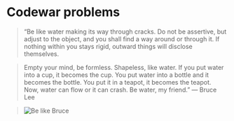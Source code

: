 # Codewar problems

> “Be like water making its way through cracks. Do not be assertive, but adjust to the object,
> and you shall find a way around or through it. If nothing within you stays rigid,
> outward things will disclose themselves.

> Empty your mind, be formless. Shapeless, like water. If you put water into a cup,
> it becomes the cup. You put water into a bottle and it becomes the bottle. You put it in a teapot,
> it becomes the teapot. Now, water can flow or it can crash. Be water, my friend.” ― Bruce Lee

> ![Be like Bruce](https://images.gr-assets.com/authors/1454507945p4/32579.jpg)
